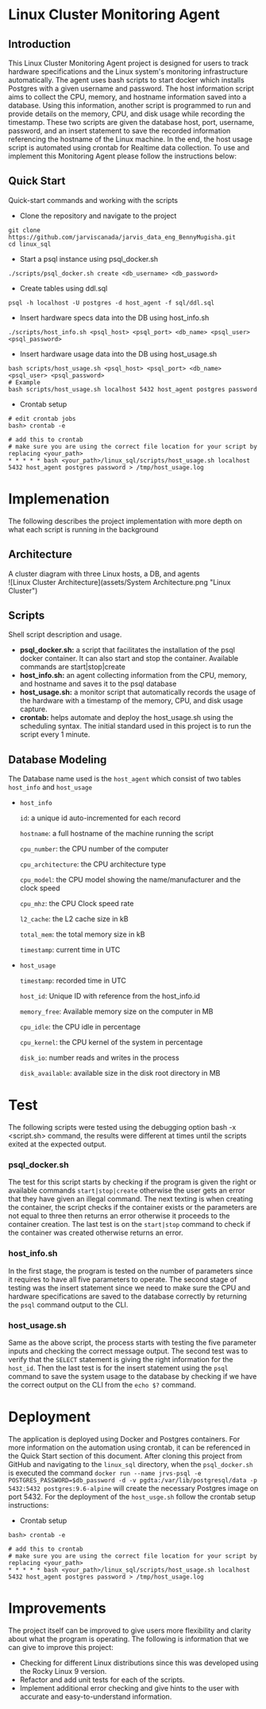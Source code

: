 # Linux Cluster Monitoring Agent

## Introduction
This Linux Cluster Monitoring Agent project is designed for users to track hardware specifications and the Linux system's monitoring infrastructure automatically. The agent uses bash scripts to start docker which installs Postgres with a given username and password. The host information script aims to collect the CPU, memory, and hostname information saved into a database. Using this information, another script is programmed to run and provide details on the memory, CPU, and disk usage while recording the timestamp. These two scripts are given the database host, port, username, password, and an insert statement to save the recorded information referencing the hostname of the Linux machine. In the end, the host usage script is automated using crontab for Realtime data collection. To use and implement this Monitoring Agent please follow the instructions below:

## Quick Start
Quick-start commands and working with the scripts
- Clone the repository and navigate to the project
```
git clone https://github.com/jarviscanada/jarvis_data_eng_BennyMugisha.git
cd linux_sql
```
- Start a psql instance using psql_docker.sh
```
./scripts/psql_docker.sh create <db_username> <db_password>
```
- Create tables using ddl.sql
```
psql -h localhost -U postgres -d host_agent -f sql/ddl.sql
```
- Insert hardware specs data into the DB using host_info.sh
```
./scripts/host_info.sh <psql_host> <psql_port> <db_name> <psql_user> <psql_password>
```
- Insert hardware usage data into the DB using host_usage.sh
```
bash scripts/host_usage.sh <psql_host> <psql_port> <db_name> <psql_user> <psql_password>
# Example
bash scripts/host_usage.sh localhost 5432 host_agent postgres password
```
- Crontab setup
```
# edit crontab jobs
bash> crontab -e

# add this to crontab
# make sure you are using the correct file location for your script by replacing <your_path>
* * * * * bash <your_path>/linux_sql/scripts/host_usage.sh localhost 5432 host_agent postgres password > /tmp/host_usage.log
```

# Implemenation
The following describes the project implementation with more depth on what each script is running in the background
## Architecture
A cluster diagram with three Linux hosts, a DB, and agents <br>
![Linux Cluster Architecture](assets/System Architecture.png "Linux Cluster")
## Scripts
Shell script description and usage.
- __psql_docker.sh:__ a script that facilitates the installation of the psql docker container. It can also start and stop the container. Available commands are start|stop|create
- __host_info.sh:__ an agent collecting information from the CPU, memory, and hostname and saves it to the psql database
- __host_usage.sh:__ a monitor script that automatically records the usage of the hardware with a timestamp of the memory, CPU, and disk usage capture.
- __crontab:__ helps automate and deploy the host_usage.sh using the scheduling syntax. The initial standard used in this project is to run the script every 1 minute.

## Database Modeling
The Database name used is the `host_agent` which consist of two tables `host_info` and `host_usage`
- `host_info`

  `id`: a unique id auto-incremented for each record

  `hostname`: a full hostname of the machine running the script

  `cpu_number`: the CPU number of the computer

  `cpu_architecture`: the CPU architecture type

  `cpu_model`: the CPU model showing the name/manufacturer and the clock speed

  `cpu_mhz`: the CPU Clock speed rate

  `l2_cache`: the L2 cache size in kB

  `total_mem`: the total memory size in kB

  `timestamp`: current time in UTC


- `host_usage`

  `timestamp`: recorded time in UTC

  `host_id`: Unique ID with reference from the host_info.id

  `memory_free`: Available memory size on the computer in MB

  `cpu_idle`: the CPU idle in percentage

  `cpu_kernel`: the  CPU kernel of the system in percentage

  `disk_io`: number reads and writes in the process

  `disk_available`: available size in the disk root directory in MB


# Test
The following scripts were tested using the debugging option bash -x <script.sh> command, the results were different at times until the scripts exited at the expected output.
### psql_docker.sh
The test for this script starts by checking if the program is given the right or available commands `start|stop|create` otherwise the user gets an error that they have given an illegal command. The next texting is when creating the container, the script checks if the container exists or the parameters are not equal to three then returns an error otherwise it proceeds to the container creation. The last test is on the `start|stop` command to check if the container was created otherwise returns an error.
### host_info.sh
In the first stage, the program is tested on the number of parameters since it requires to have all five parameters to operate. The second stage of testing was the insert statement since we need to make sure the CPU and hardware specifications are saved to the database correctly by returning the `psql` command output to the CLI.
### host_usage.sh
Same as the above script, the process starts with testing the five parameter inputs and checking the correct message output. The second test was to verify that the `SELECT` statement is giving the right information for the `host_id`. Then the last test is for the insert statement using the `psql` command to save the system usage to the database by checking if we have the correct output on the CLI from the `echo $?` command.

# Deployment
The application is deployed using Docker and Postgres containers. For more information on the automation using crontab, it can be referenced in the Quick Start section of this document.
After cloning this project from GitHub and navigating to the `linux_sql` directory, when the `psql_docker.sh` is executed the command `docker run --name jrvs-psql -e POSTGRES_PASSWORD=$db_password -d -v pgdta:/var/lib/postgresql/data -p 5432:5432 postgres:9.6-alpine` will create the necessary Postgres image on port 5432. For the deployment of the `host_usge.sh` follow the crontab setup instructions:
- Crontab setup
```
bash> crontab -e

# add this to crontab
# make sure you are using the correct file location for your script by replacing <your_path>
* * * * * bash <your_path>/linux_sql/scripts/host_usage.sh localhost 5432 host_agent postgres password > /tmp/host_usage.log
```

# Improvements
The project itself can be improved to give users more flexibility and clarity about what the program is operating. The following is information that we can give to improve this project:
- Checking for different Linux distributions since this was developed using the Rocky Linux 9 version.
- Refactor and add unit tests for each of the scripts.
- Implement additional error checking and give hints to the user with accurate and easy-to-understand information.